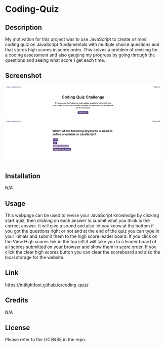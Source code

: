 # Coding-Quiz

## Description

My motivation for this project was to use JavaScript to create a timed coding quiz on JavaScript fundamentals with multiple choice questions and  that stores high scores in score order. This solves a problem of revising for a coding assessment and also gauging my progress by going through the questions and seeing what score I get each time. 

## Screenshot

![ScreenShot](assets/img/screenshot-1.png)
![ScreenShot](assets/img/screenshot-2.png)

## Installation

N/A

## Usage

This webpage can be used to revise your JavaScript knowledge by clicking start quiz, then clicking on each answer to submit what you think is the correct answer. It will give a sound and also let you know at the bottom if you got the questions right or not and at the end of the quiz you can type in your initials and submit them to the high score leader board. If you click on the View High scores link in the top left it will take you to a leader board of all scores submitted on your browser and show them in score order. If you click the clear high scores button you can clear the scoreboard and also the local storage for the website.

## Link

https://mtlightfoot.github.io/coding-quiz/

## Credits

N/A

## License

Please refer to the LICENSE in the repo.